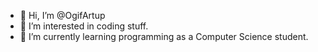 - 👋 Hi, I’m @OgifArtup
- 👀 I’m interested in coding stuff.
- 🌱 I’m currently learning programming as a Computer Science student.

<!---
OgifArtup/OgifArtup is a ✨ special ✨ repository because its `README.md` (this file) appears on your GitHub profile.
You can click the Preview link to take a look at your changes.
--->
